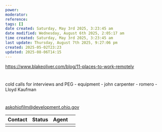 ```yaml
---
power: 
moderator: 
reference: 
tags: []
date created: Saturday, May 3rd 2025, 3:23:45 am
date modified: Wednesday, August 6th 2025, 2:05:17 am
time created: Saturday, May 3rd 2025, 3:23:45 am
last update: Thursday, August 7th 2025, 9:27:06 pm
created: 2025-05-02T23:23
updated: 2025-08-06T14:15
---
```

https://www.blakeoliver.com/blog/11-places-to-work-remotely
# 
cold calls for interviews and PEG
	- equipment
	- john carpenter
	- romero
	-  Lloyd Kaufman 

# 

[askohiofilm@development.ohio.gov](mailto:askohiofilm@development.ohio.gov)

| Contact | Status | Agent |     |
| ------- | ------ | ----- | --- |
|         |        |       |     |
